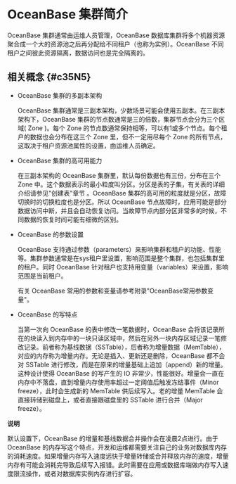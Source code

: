 OceanBase 集群简介 
===================================



OceanBase 集群通常由运维人员管理，OceanBase 数据库集群将多个机器资源聚合成一个大的资源池之后再分配给不同租户（也称为实例）。OceanBase 不同租户之间彼此资源隔离，数据访问也是完全隔离的。

相关概念 {#c35N5}
-------------

* OceanBase 集群的多副本架构

  OceanBase 集群通常是三副本架构，少数场景可能会使用五副本。在三副本架构下，OceanBase 集群的节点数通常是三的倍数，集群节点会分为三个区域( Zone )。每个 Zone 的节点数通常保持相等，可以有1或多个节点。每个租户的数据也会分布在这三个 Zone 里，但不一定用尽每个 Zone 的所有节点，这取决于租户资源池属性的设置，由运维人员确定。
  




<!-- -->

* OceanBase 集群的高可用能力

  在三副本架构的 OceanBase 集群里，默认每份数据也有三份，分布在三个 Zone 中。这个数据表示的最小粒度叫分区。分区是表的子集，有关表的详细介绍请参见"创建表"章节 。OceanBase 集群的高可用的粒度就是分区，故障切换时的切换粒度也是分区。所以 OceanBase 节点故障时，应用可能是部分数据访问中断，并且会自动恢复访问。当故障节点内部分区非常多的时候，不同数据的恢复时间可能有细微的区别。
  




<!-- -->

* OceanBase 的参数设置

  OceanBase 支持通过参数（parameters）来影响集群和租户的功能、性能等。集群参数通常是在sys租户里设置，影响范围是整个集群，也包括集群里的租户。同时 OceanBase 针对租户也支持用变量（variables）来设置，影响范围是当前租户。

  有关 OceanBase 常用的参数和变量请参考附录"OceanBase常用参数变量"。
  




<!-- -->

* OceanBase 的写特点

  当第一次向 OceanBase 的表中修改一笔数据时，OceanBase 会将该记录所在的块读入到内存中的一块只读区域中，然后在另外一块内存区域记录一笔修改记录。前者称为基线数据（SSTable），后者称为增量数据（MemTable），对应的内存称为增量内存。无论是插入、更新还是删除，OceanBase 都不会对 SSTable 进行修改，而是在原来的增量基础上追加（append）新的增量。这种设计使得 OceanBase 的写产生的 IO 非常少，性能很好。增量会一直在内存中不落盘，直到增量内存使用率超过一定阈值后触发冻结事件（Minor freeze），此时会生成新的 MemTable 供后续写入。老的增量 MemTable 会直接转储到磁盘上，或者直接跟磁盘里的 SSTable 进行合并（Major freeze）。
  



**说明**



默认设置下，OceanBase 的增量和基线数据合并操作会在凌晨2点进行。由于 OceanBase 的内存写这个特点，开发和运维都需要关注自己的业务对数据库内存的消耗速度。如果增量内存写入速度远快于增量转储或合并释放内存的速度，增量内存有可能会消耗完导致后续写入报错。此时需要在应用或数据库端做内存写入速度限流操作，或者对数据库实例内存进行扩容。

